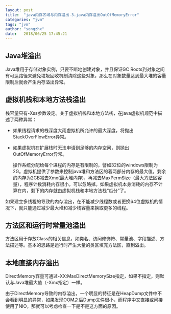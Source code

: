 ```yaml
---
layout: post
title:  "java内存区域与内存溢出-3.java内存溢出OutOfMemoryError"
categories: "jvm"
tags: "jvm"
author: "songzhx"
date:   2018/06/25 17:45:21 
---
```


## Java堆溢出

Java堆用于存储对象实例，只要不断地创建对象，并且保证GC Roots到对象之间有可达路径来避免垃圾回收机制清除这些对象，那么在对象数量达到最大堆的容量限制后就会产生内存溢出异常。



## 虚拟机栈和本地方法栈溢出

栈容量只有-Xss参数设定。关于虚拟机栈和本地方法栈，在java虚拟机规范中描述了两种异常：

+ 如果线程请求的栈深度大雨虚拟机所允许的最大深度，将抛出StackOverFlowError异常。

+ 如果虚拟机在扩展栈时无法申请到足够的内存空间，则抛出OutOfMemoryError异常。

  操作系统分配给每个进程的内存是有限制的，譬如32位的windows限制为2G。虚拟机提供了参数来控制java堆和方法区的着两部分内存的最大值。剩余的内存为2GB减去Xmx(最大堆内存)，再减去MaxPermSize（最大方法区容量），程序计数消耗内存很小，可以忽略掉。如果虚拟机本身消耗的内存不计算在内，剩下的内存就由虚拟机栈和本地方法栈“瓜分”了。

如果建立多线程的导致的内存溢出，在不能减少线程数或者更换64位虚拟机的情况下，就只能通过减少最大堆和减少栈容量来换取更多的线程。



## 方法区和运行时常量池溢出

方法区用于存放Class的相关信息，如类名、访问修饰符、常量池、字段描述、方法描述等。基本的思路是运行时产生大量的类区填充方法区，直到溢出。



## 本地直接内存溢出

DirectMemory容量可通过-XX:MaxDirectMemorySize指定，如果不指定，则默认与Java堆最大值（-Xmx指定）一样。

由于DirectMemory导致的内存溢出，一个明显的特征是在HeapDump文件中不会看到明显的异常，如果发现OOM之后Dump文件很小，而程序中又直接或间接使用了NIO，那就可以考虑检查一下是不是这方面的原因。